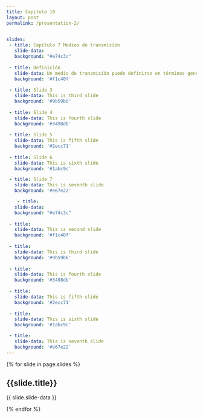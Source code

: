 ```yaml
---
title: Capitulo 10
layout: post
permalink: /presentation-2/

 
slides:
 - title: Capítulo 7 Medios de transmisión
   slide-data: 
   background: "#e74c3c"
     
 - title: Definición
   slide-data: Un medio de transmisión puede definirse en términos generales como cualquier cosa que pueda llevar información desde una fuente a un destino.  El medio de transmisión suele ser el espacio libre, un cable metálico o un cable de fibra óptica. La información suele ser una señal que es el resultado de la conversión de datos de otro formato.
   background: '#f1c40f'
   
 - title: Slide 3
   slide-data: This is third slide
   background: '#9b59b6'
   
 - title: Slide 4
   slide-data: This is fourth slide
   background: '#3498db'
   
 - title: Slide 5
   slide-data: This is fifth slide
   background: '#2ecc71'
   
 - title: Slide 6
   slide-data: This is sixth slide
   background: '#1abc9c'

 - title: Slide 7
   slide-data: This is seventh slide
   background: '#e67e22'

    - title:
   slide-data: 
   background: "#e74c3c"
     
 - title:
   slide-data: This is second slide
   background: '#f1c40f'
   
 - title: 
   slide-data: This is third slide
   background: '#9b59b6'
   
 - title: 
   slide-data: This is fourth slide
   background: '#3498db'
   
 - title:
   slide-data: This is fifth slide
   background: '#2ecc71'
   
 - title: 
   slide-data: This is sixth slide
   background: '#1abc9c'

 - title: 
   slide-data: This is seventh slide
   background: '#e67e22'
---
```


{% for slide in page.slides %}
                    
<section data-background="{% if slide.background %}{{slide.background}}{% else %}{{page.background}}{% endif %}"><h1>{{slide.title}}</h1>{{ slide.slide-data }}</section>
                    
{% endfor %}
    
